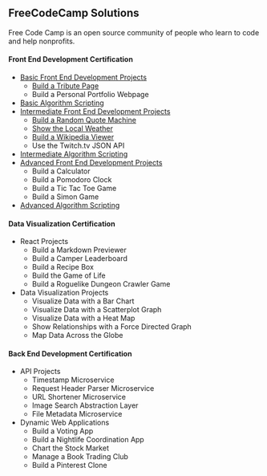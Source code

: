 ## FreeCodeCamp Solutions

Free Code Camp is an open source community of people who learn to code and help nonprofits.

#### Front End Development Certification

* [Basic Front End Development Projects](https://github.com/bomholt/FreeCodeCamp_solutions/tree/master/basic_front_end_development_projects)
    * [Build a Tribute Page](https://michaelbomholt.com/freecodecamp_solutions/basic_front_end_development_projects/tribute_page/)
    * Build a Personal Portfolio Webpage
* [Basic Algorithm Scripting](https://github.com/bomholt/FreeCodeCamp_solutions/tree/master/basic_algorithm_scripting)
* [Intermediate Front End Development Projects](https://github.com/bomholt/FreeCodeCamp_solutions/tree/master/intermediate_front_end_development_projects)
    * [Build a Random Quote Machine](https://michaelbomholt.com/freecodecamp_solutions/intermediate_front_end_development_projects/random_quote_machine/)
    * [Show the Local Weather](https://michaelbomholt.com/freecodecamp_solutions/intermediate_front_end_development_projects/local_weather/)
    * [Build a Wikipedia Viewer](https://michaelbomholt.com/freecodecamp_solutions/intermediate_front_end_development_projects/wikipedia_viewer/)
    * Use the Twitch.tv JSON API
* [Intermediate Algorithm Scripting](https://github.com/bomholt/FreeCodeCamp_solutions/tree/master/intermediate_algorithm_scripting)
* [Advanced Front End Development Projects](https://github.com/bomholt/FreeCodeCamp_solutions/tree/master/advanced_front_end_development_projects)
    * Build a Calculator
    * Build a Pomodoro Clock
    * Build a Tic Tac Toe Game
    * Build a Simon Game
* [Advanced Algorithm Scripting](https://github.com/bomholt/FreeCodeCamp_solutions/tree/master/advanced_algorithm_scripting)

#### Data Visualization Certification

* React Projects
    * Build a Markdown Previewer
    * Build a Camper Leaderboard
    * Build a Recipe Box
    * Build the Game of Life
    * Build a Roguelike Dungeon Crawler Game
* Data Visualization Projects
    * Visualize Data with a Bar Chart
    * Visualize Data with a Scatterplot Graph
    * Visualize Data with a Heat Map
    * Show Relationships with a Force Directed Graph
    * Map Data Across the Globe

#### Back End Development Certification

* API Projects
    * Timestamp Microservice
    * Request Header Parser Microservice
    * URL Shortener Microservice
    * Image Search Abstraction Layer
    * File Metadata Microservice
* Dynamic Web Applications
    * Build a Voting App
    * Build a Nightlife Coordination App
    * Chart the Stock Market
    * Manage a Book Trading Club
    * Build a Pinterest Clone
